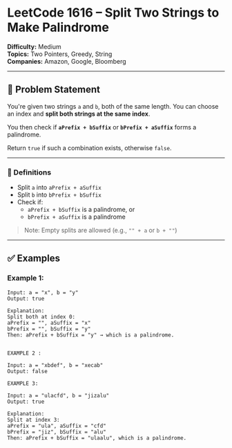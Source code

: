 # LeetCode 1616 – Split Two Strings to Make Palindrome

**Difficulty:** Medium  
**Topics:** Two Pointers, Greedy, String  
**Companies:** Amazon, Google, Bloomberg

---

## 🧠 Problem Statement

You're given two strings `a` and `b`, both of the same length. You can choose an index and **split both strings at the same index**.

You then check if **`aPrefix + bSuffix`** or **`bPrefix + aSuffix`** forms a palindrome.

Return `true` if such a combination exists, otherwise `false`.

---

### 📘 Definitions

- Split `a` into `aPrefix + aSuffix`
- Split `b` into `bPrefix + bSuffix`
- Check if:
    - `aPrefix + bSuffix` is a palindrome, or
    - `bPrefix + aSuffix` is a palindrome

> Note: Empty splits are allowed (e.g., `"" + a` or `b + ""`)

---

## ✅ Examples

### Example 1:
```text
Input: a = "x", b = "y"
Output: true

Explanation: 
Split both at index 0:
aPrefix = "", aSuffix = "x"
bPrefix = "", bSuffix = "y"
Then: aPrefix + bSuffix = "y" → which is a palindrome.


EXAMPLE 2 :

Input: a = "xbdef", b = "xecab"
Output: false

EXAMPLE 3:

Input: a = "ulacfd", b = "jizalu"
Output: true

Explanation:
Split at index 3:
aPrefix = "ula", aSuffix = "cfd"
bPrefix = "jiz", bSuffix = "alu"
Then: aPrefix + bSuffix = "ulaalu", which is a palindrome.
